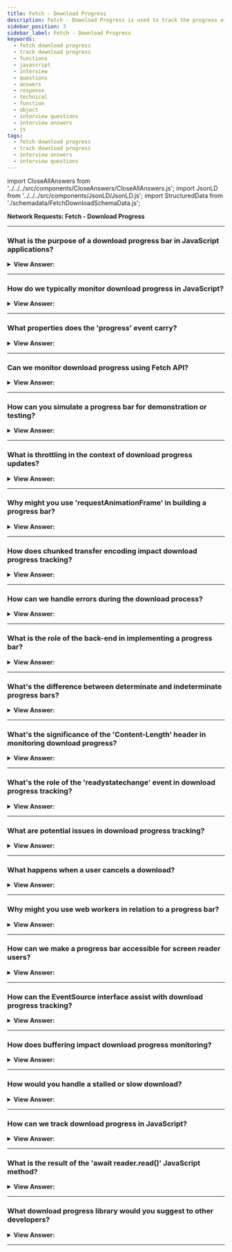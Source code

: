 ```yaml
---
title: Fetch - Download Progress
description: Fetch - Download Progress is used to track the progress of a download. How can we track download progress in JavaScript? JavaScript Interview Questions
sidebar_position: 3
sidebar_label: Fetch - Download Progress
keywords:
  - fetch download progress
  - track download progress
  - functions
  - javascript
  - interview
  - questions
  - answers
  - response
  - technical
  - function
  - object
  - interview questions
  - interview answers
  - js
tags:
  - fetch download progress
  - track download progress
  - interview answers
  - interview questions
---
```


import CloseAllAnswers from '../../../src/components/CloseAnswers/CloseAllAnswers.js';
import JsonLD from '../../../src/components/JsonLD/JsonLD.js';
import StructuredData from './schemadata/FetchDownloadSchemaData.js';

<JsonLD data={StructuredData} />

<head>
  <title>Fetch Download Progress| JavaScript Interview Questions</title>
</head>

**Network Requests: Fetch - Download Progress**

<CloseAllAnswers />

---

### What is the purpose of a download progress bar in JavaScript applications?

<details>
  <summary><strong>View Answer:</strong></summary>
  <div>
  <div><strong>Interview Response:</strong> It's used to display the current status of a file download, enhancing user experience by providing visual feedback on the completion time.
  </div><br />
  </div>
</details>

---

### How do we typically monitor download progress in JavaScript?

<details>
  <summary><strong>View Answer:</strong></summary>
  <div>
  <div><strong>Interview Response:</strong> Typically, download progress is monitored in JavaScript using the `XMLHttpRequest`'s `progress` event. Fetch API doesn't natively support progress monitoring but it can be achieved using a service worker or `ReadableStream` API.
  </div><br />
  </div>
</details>

---

### What properties does the 'progress' event carry?

<details>
  <summary><strong>View Answer:</strong></summary>
  <div>
  <div><strong>Interview Response:</strong> The `progress` event carries three properties: `lengthComputable` (boolean indicating if total size is known), `loaded` (bytes downloaded so far), and `total` (total bytes to be downloaded).
  </div><br />
  </div>
</details>

---

### Can we monitor download progress using Fetch API?

<details>
  <summary><strong>View Answer:</strong></summary>
  <div>
  <div><strong>Interview Response:</strong> The Fetch API doesn't support direct progress monitoring. But it can be accomplished using a XMLHttpRequest, service worker, or the ReadableStream API.
  </div><br />
  </div>
</details>

---

### How can you simulate a progress bar for demonstration or testing?

<details>
  <summary><strong>View Answer:</strong></summary>
  <div>
  <div><strong>Interview Response:</strong> You can use `setInterval()` to increment a value over time and update the width of an HTML element, thus simulating a progress bar for demonstration or testing.
  </div><br />
  <div><strong className="codeExample">Code Example:</strong><br /><br />

  <div></div>

Here's a simple code snippet for simulating a progress bar using `setInterval()`:

```html
<!DOCTYPE html>
<html>
<body>

<div id="myProgress" style="width: 100%; background-color: #ddd;">
  <div id="myBar" style="width: 0%; height: 30px; background-color: #4caf50;"></div>
</div>

<script>
let width = 0;
let intervalId = setInterval(() => {
  if (width >= 100) {
    clearInterval(intervalId);
  } else {
    width++; 
    document.getElementById('myBar').style.width = width + '%'; 
  }
}, 100);
</script>

</body>
</html>
```

This script will increase the width of the progress bar from 0% to 100% over 10 seconds. You can adjust the duration by changing the interval value.

  </div>
  </div>
</details>

---

### What is throttling in the context of download progress updates?

<details>
  <summary><strong>View Answer:</strong></summary>
  <div>
  <div><strong>Interview Response:</strong> Throttling in the context of download progress updates refers to limiting the frequency of progress updates to avoid excessive processing or interface updates, enhancing performance and user experience.
  </div><br />
  <div><strong className="codeExample">Code Example:</strong><br /><br />

  <div></div>

Here's a basic example of throttling in the context of progress updates using XMLHttpRequest. We'll update the progress every 500ms, rather than every time the `progress` event fires:

```javascript
let xhr = new XMLHttpRequest();
let lastUpdateTime = Date.now();

xhr.open('GET', 'https://your-url.com/your-file.ext', true);
xhr.onprogress = function (e) {
    // Only update progress every 500ms
    if (Date.now() - lastUpdateTime > 500) {
        lastUpdateTime = Date.now();
        if (e.lengthComputable) {
            let percent = (e.loaded / e.total) * 100;
            console.log(percent + '%');
        }
    }
};
xhr.onloadstart = function (e) {
    console.log('Download started...');
};
xhr.onloadend = function (e) {
    console.log('Download completed...');
};
xhr.send();
```

This helps to reduce the number of progress updates, improving efficiency, particularly for fast downloads or frequent progress events.

  </div>
  </div>
</details>

---

### Why might you use 'requestAnimationFrame' in building a progress bar?

<details>
  <summary><strong>View Answer:</strong></summary>
  <div>
  <div><strong>Interview Response:</strong> `requestAnimationFrame` is used in progress bar construction to ensure that updates align with browser repaints, providing smoother visual transitions and reducing unnecessary calculations between frames.
  </div><br />
  </div>
</details>

---

### How does chunked transfer encoding impact download progress tracking?

<details>
  <summary><strong>View Answer:</strong></summary>
  <div>
  <div><strong>Interview Response:</strong> Chunked transfer encoding sends data in pieces, without specifying the total size upfront. This makes it impossible to compute a percentage for download progress, as the total size isn't known.
  </div><br />
  <div><strong className="codeExample">Code Example:</strong><br /><br />

  <div></div>

In this example, we'll use Node.js to create a simple server that sends data using chunked transfer encoding.

```javascript
const http = require('http');

const server = http.createServer((req, res) => {
    res.writeHead(200, { 'Content-Type': 'text/plain', 'Transfer-Encoding': 'chunked' });
    let i = 0;
    setInterval(function() {
        res.write(`This is chunk number ${++i}\n`);
        if (i === 5) { // Let's say we just want to send 5 chunks
            res.end();
        }
    }, 1000);
});

server.listen(8000);
```

In this scenario, a JavaScript-based client downloading the data wouldn't be able to track the progress of the download in terms of percentage completion, as the total size isn't known ahead of time due to the use of chunked transfer encoding.

On the client-side, you might handle the data chunks as they arrive, but you won't be able to calculate a completion percentage:

```javascript
let xhr = new XMLHttpRequest();
xhr.open('GET', 'http://localhost:8000/', true);

xhr.onprogress = function (e) {
    console.log('Received data chunk');
};

xhr.onloadstart = function (e) {
    console.log('Download started...');
};

xhr.onloadend = function (e) {
    console.log('Download completed...');
};

xhr.send();
```

In this example, you will only know that data chunks are arriving (`Received data chunk`), not how much of the total data has arrived.

  </div>
  </div>
</details>

---

### How can we handle errors during the download process?

<details>
  <summary><strong>View Answer:</strong></summary>
  <div>
  <div><strong>Interview Response:</strong> Errors during a Fetch download can be handled using `.catch()` method on the Fetch promise. Additionally, checking if `response.ok` is true helps handle HTTP errors.
  </div><br />
  </div>
</details>

---

### What is the role of the back-end in implementing a progress bar?

<details>
  <summary><strong>View Answer:</strong></summary>
  <div>
  <div><strong>Interview Response:</strong> The back-end's role in implementing a progress bar is to provide accurate data size or stream content in chunks and to properly handle transfer encoding for real-time progress updates. Back-ends can provide the 'Content-Length' header to help the front-end determine the total size, crucial for accurately displaying the progress.
  </div><br />
  </div>
</details>

---

### What's the difference between determinate and indeterminate progress bars?

<details>
  <summary><strong>View Answer:</strong></summary>
  <div>
  <div><strong>Interview Response:</strong> Determinate progress bars show the percentage of an operation completed, requiring total size upfront. Indeterminate progress bars show activity but not completion level, used when total size is unknown.
  </div><br />
  <div><strong className="codeExample">Technical Details:</strong><br /><br />

  <div></div>

Here is a table that summarizes the key differences between determinate and indeterminate progress bars:

| Feature | Determinate | Indeterminate |
|---|---|---|
| Shows progress | Yes | No |
| Shows duration | Yes | No |
| Typical use cases | Tasks with a known duration | Tasks with an unknown duration |
| Animation | None | Animates to show that the task is in progress |

Here are some examples of when you might use each type of progress bar:

* **Determinate progress bar:** Downloading a file, uploading a photo, installing an update, exporting a spreadsheet
* **Indeterminate progress bar:** Searching for a file, performing a calculation, rendering a video, connecting to a network

It is important to choose the right type of progress bar for the task at hand. Using a determinate progress bar for a task with an unknown duration can be misleading, as the user will not know how long the task will take to complete. Conversely, using an indeterminate progress bar for a task with a known duration can be frustrating for the user, as they will not be able to see how much progress has been made.

  </div>
  </div>
</details>

---

### What's the significance of the 'Content-Length' header in monitoring download progress?

<details>
  <summary><strong>View Answer:</strong></summary>
  <div>
  <div><strong>Interview Response:</strong> The `Content-Length` header provides the total size of the data being transferred, which is essential to calculate the percentage completion of a download, thereby aiding in monitoring download progress.
  </div>
  </div>
</details>

---

### What's the role of the 'readystatechange' event in download progress tracking?

<details>
  <summary><strong>View Answer:</strong></summary>
  <div>
  <div><strong>Interview Response:</strong> The readystatechange event in XMLHttpRequest provides updates about the request's state changes (like from UNSENT to OPENED to DONE), not specifically download progress, but can indicate when transfer starts/ends.
  </div>
  </div>
</details>

---

### What are potential issues in download progress tracking?

<details>
  <summary><strong>View Answer:</strong></summary>
  <div>
  <div><strong>Interview Response:</strong> Potential issues include lack of `Content-Length` header (unknown total size), chunked transfer encoding, rapid or slow connections affecting UI updates, CORS restrictions, and handling network errors.
  </div>
  </div>
</details>

---

### What happens when a user cancels a download?

<details>
  <summary><strong>View Answer:</strong></summary>
  <div>
  <div><strong>Interview Response:</strong> When a user cancels a download, the client (browser or app) sends a request to abort (abort event fires) the data transfer. The connection to the server is closed and the partially downloaded file is typically deleted.
  </div>
  </div>
</details>

---

### Why might you use web workers in relation to a progress bar?

<details>
  <summary><strong>View Answer:</strong></summary>
  <div>
  <div><strong>Interview Response:</strong> Web Workers allow heavy computations or I/O operations to be offloaded to a separate thread, preventing UI blocking. This can ensure the progress bar animation remains smooth even under heavy processing.
  </div>
  </div>
</details>

---

### How can we make a progress bar accessible for screen reader users?

<details>
  <summary><strong>View Answer:</strong></summary>
  <div>
  <div><strong>Interview Response:</strong> We can use ARIA properties such as `role="progressbar"`, `aria-valuenow`, `aria-valuemin`, `aria-valuemax`, and `aria-valuetext` in HTML. Regularly update these values to reflect the current status of the progress bar.
  </div>
  </div>
</details>

---

### How can the EventSource interface assist with download progress tracking?

<details>
  <summary><strong>View Answer:</strong></summary>
  <div>
  <div><strong>Interview Response:</strong> EventSource interface can't directly track download progress, but it can receive server-sent events. The server can push updates to the client about the status of a long-running operation like a large download, which the EventSource interface can handle.
  </div>
  </div>
</details>

---

### How does buffering impact download progress monitoring?

<details>
  <summary><strong>View Answer:</strong></summary>
  <div>
  <div><strong>Interview Response:</strong> Buffering can cause the 'progress' event to fire less often, making the progress bar seem to jump forward in steps rather than moving smoothly.
  </div>
  </div>
</details>

---

### How would you handle a stalled or slow download?

<details>
  <summary><strong>View Answer:</strong></summary>
  <div>
  <div><strong>Interview Response:</strong> You could provide feedback to the user, possibly offering options to cancel, pause, or retry the download, to improve the user experience.
  </div>
  </div>
</details>

---

### How can we track download progress in JavaScript?

<details>
  <summary><strong>View Answer:</strong></summary>
  <div>
  <div><strong>Interview Response:</strong> The Fetch API doesn't directly support progress tracking. However, you can use a service worker or XMLHttpRequest, which allows listening to progress events for tracking download progress.
    </div><br />
  <div><strong className="codeExample">Code Example:</strong><br /><br />

  <div></div>

Here's an example using `XMLHttpRequest` to track download progress:

```javascript
let xhr = new XMLHttpRequest();
xhr.open('GET', 'https://your-url.com/your-file.ext', true);
xhr.onprogress = function (e) {
    if (e.lengthComputable) {
        let percent = (e.loaded / e.total) * 100;
        console.log(percent + '%');
    }
};
xhr.onloadstart = function (e) {
    console.log('Download started...');
};
xhr.onloadend = function (e) {
    console.log('Download completed...');
};
xhr.send();
```

:::note
Note that the Fetch API doesn't directly support download progress tracking as of  September 2021. Therefore, this example uses the older XMLHttpRequest API, which does.
:::

  </div>
  </div>
</details>

---

### What is the result of the 'await reader.read()' JavaScript method?

<details>
  <summary><strong>View Answer:</strong></summary>
  <div>
  <div><strong>Interview Answer:</strong> The `await reader.read()` method returns a promise that resolves to an object with two properties: `&#123; value, done &#125;`. `value` is a chunk of data, `done` indicates stream completion.
  </div><br />
  <div><strong>Technical Details:</strong> The result await reader.read() call is an object with two properties, including done and value. The done property returns true when the reading is complete. Otherwise false. The value is a typed array of bytes, Uint8Array.</div><br />
  <div><strong>Additional Info:</strong> Streams API also describes asynchronous iteration over ReadableStream with for await..of loop, but it’s not yet widely supported so that we can use while loop.
  </div><br />
  <div><strong className="codeExample">Code Example:</strong><br /><br />

  <div></div>

```js
// Step 1: start the fetch and obtain a reader
let response = await fetch(
  'https://api.github.com/repos/javascript-tutorial/en.javascript.info/commits?per_page=100'
);

const reader = response.body.getReader();

// Step 2: get total length
const contentLength = +response.headers.get('Content-Length');

// Step 3: read the data
let receivedLength = 0; // received that many bytes at the moment
let chunks = []; // array of received binary chunks (comprises the body)
while (true) {
  const { done, value } = await reader.read();

  if (done) {
    break;
  }

  chunks.push(value);
  receivedLength += value.length;

  console.log(`Received ${receivedLength} of ${contentLength}`);
}

// Step 4: concatenate chunks into single Uint8Array
let chunksAll = new Uint8Array(receivedLength); // (4.1)
let position = 0;
for (let chunk of chunks) {
  chunksAll.set(chunk, position); // (4.2)
  position += chunk.length;
}

// Step 5: decode into a string
let result = new TextDecoder('utf-8').decode(chunksAll);

// We're done!
let commits = JSON.parse(result);
alert(commits[0].author.login);
```

:::note
for await...of doesn't work with async iterators that are not async iterables. We should implement a while loop in this configuration instead.
:::

  </div>
  </div>
</details>

---

### What download progress library would you suggest to other developers?

<details>
  <summary><strong>View Answer:</strong></summary>
  <div>
  <div><strong>Interview Response:</strong> "Axios" is a popular JavaScript library that supports download progress. It is a promise-based HTTP client for the browser and Node.js and provides a progress event to track downloads.
  </div>
  </div>
</details>

---
